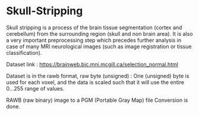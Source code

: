 # Skull-Stripping
Skull stripping is a process of the brain tissue segmentation (cortex and cerebellum) from the surrounding region (skull and non brain area). It is also a very important preprocessing 
step which precedes further analysis in case of many MRI neurological images (such as image registration or tissue classification).

Dataset link : https://brainweb.bic.mni.mcgill.ca/selection_normal.html

Dataset is in the rawb format, raw byte (unsigned) : One (unsigned) byte is used for each voxel, and the data is scaled such that it will use the entire 0...255 range of values. 

RAWB (raw binary) image to a PGM (Portable Gray Map) file Conversion is done.
